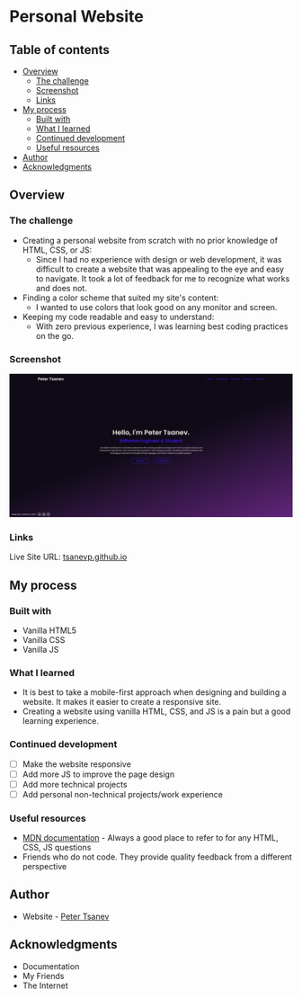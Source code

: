 # Personal Website

## Table of contents

- [Overview](https://github.com/tsanevp/PersonalWebsite#overview)
    - [The challenge](https://github.com/tsanevp/PersonalWebsite#the-challenge)
    - [Screenshot](https://github.com/tsanevp/PersonalWebsite#screenshot)
    - [Links](https://github.com/tsanevp/PersonalWebsite#links)
- [My process](https://github.com/tsanevp/PersonalWebsite#my-process)
    - [Built with](https://github.com/tsanevp/PersonalWebsite#built-with)
    - [What I learned](https://github.com/tsanevp/PersonalWebsite#what-i-learned)
    - [Continued development](https://github.com/tsanevp/PersonalWebsite#continued-development)
    - [Useful resources](https://github.com/tsanevp/PersonalWebsite#useful-resources)
- [Author](https://github.com/tsanevp/PersonalWebsite#author)
- [Acknowledgments](https://github.com/tsanevp/PersonalWebsite#acknowledgments)

## Overview

### The challenge

- Creating a personal website from scratch with no prior knowledge of HTML, CSS, or JS:
    - Since I had no experience with design or web development, it was difficult to create a website that was appealing to the eye and easy to navigate. It took a lot of feedback for me to recognize what works and does not.
- Finding a color scheme that suited my site's content:
    - I wanted to use colors that look good on any monitor and screen.
- Keeping my code readable and easy to understand:
    - With zero previous experience, I was learning best coding practices on the go.
    
### Screenshot

<img width="1920" alt="personal-website1" src="https://github.com/tsanevp/PersonalWebsite/blob/main/assets/images/personal-portfolio.png">

### Links

Live Site URL: [tsanevp.github.io](https://tsanevp.github.io/PersonalWebsite/index.html)

## My process

### Built with

- Vanilla HTML5
- Vanilla CSS
- Vanilla JS

### What I learned

- It is best to take a mobile-first approach when designing and building a website. It makes it easier to create a responsive site.
- Creating a website using vanilla HTML, CSS, and JS is a pain but a good learning experience.

### Continued development

- [ ]  Make the website responsive
- [ ]  Add more JS to improve the page design
- [ ]  Add more technical projects
- [ ]  Add personal non-technical projects/work experience

### Useful resources

- [MDN documentation](https://developer.mozilla.org/en-US/) - Always a good place to refer to for any HTML, CSS, JS questions
- Friends who do not code. They provide quality feedback from a different perspective

## Author

- Website - [Peter Tsanev](https://github.com/tsanevp/)

## Acknowledgments

- Documentation
- My Friends
- The Internet
